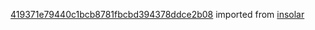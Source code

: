 [419371e79440c1bcb8781fbcbd394378ddce2b08](https://github.com/insolar/insolar/commit/419371e79440c1bcb8781fbcbd394378ddce2b08) imported from [insolar](https://github.com/insolar/insolar)
